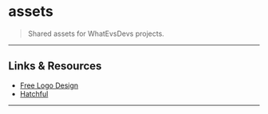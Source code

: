 # assets

> Shared assets for WhatEvsDevs projects.

---

## Links & Resources

* [Free Logo Design](https://www.freelogodesign.org/)
* [Hatchful](https://hatchful.shopify.com/)

---
